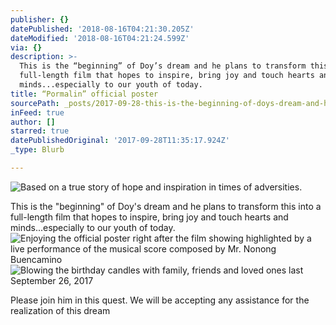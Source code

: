 ```yaml
---
publisher: {}
datePublished: '2018-08-16T04:21:30.205Z'
dateModified: '2018-08-16T04:21:24.599Z'
via: {}
description: >-
  This is the “beginning” of Doy’s dream and he plans to transform this into a
  full-length film that hopes to inspire, bring joy and touch hearts and
  minds...especially to our youth of today.
title: “Pormalin” official poster
sourcePath: _posts/2017-09-28-this-is-the-beginning-of-doys-dream-and-he-plans-to-trans.md
inFeed: true
author: []
starred: true
datePublishedOriginal: '2017-09-28T11:35:17.924Z'
_type: Blurb

---
```

![Based on a true story of hope and inspiration in times of adversities.](https://the-grid-user-content.s3-us-west-2.amazonaws.com/7b462be8-2298-4550-8f43-0dcc10f0358a.jpg)

This is the "beginning" of Doy's dream and he plans to transform this into a full-length film that hopes to inspire, bring joy and touch hearts and minds...especially to our youth of today.
![Enjoying the official poster right after the film showing highlighted by a live performance of the musical score composed by Mr. Nonong Buencamino](https://the-grid-user-content.s3-us-west-2.amazonaws.com/9180cf0b-7f52-4d83-8f51-93f592513b04.jpg)
![Blowing the birthday candles with family, friends and loved ones last September 26, 2017](https://the-grid-user-content.s3-us-west-2.amazonaws.com/f429e714-7897-4016-b114-90ea2d908ced.jpg)

Please join him in this quest. We will be accepting any assistance for the realization of this dream